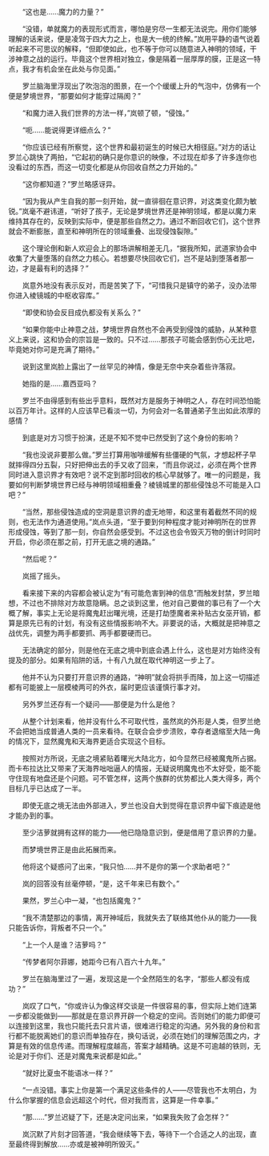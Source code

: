 　　“这也是……魔力的力量？”

　　“没错，单就魔力的表现形式而言，哪怕是穷尽一生都无法说完。用你们能够理解的话来说，便是凌驾于四大力之上，也是大一统的终解。”岚用平静的语气说着听起来不可思议的解释，“但即使如此，也不等于你可以随意进入神明的领域，干涉神意之战的运行。毕竟这个世界相对独立，像是隔着一层厚厚的膜，正是这一特点，我才有机会坐在此处与你见面。”

　　罗兰脑海里浮现出了吹泡泡的图景，在一个个缓缓上升的气泡中，仿佛有一个便是梦境世界，“那要如何才能穿过隔阂？”

　　“和魔力进入我们世界的方法一样，”岚顿了顿，“侵蚀。”

　　“呃……能说得更详细点么？”

　　“你应该已经有所察觉，这个世界和最初诞生的时候已大相径庭。”对方的话让罗兰心跳快了两拍，“它起初的确只是你意识的映像，不过现在却多了许多连你也没看过的东西，而这一切变化都是从你回收自然之力开始的。”

　　“这你都知道？”罗兰略感讶异。

　　“因为我从产生自我的那一刻开始，就一直徘徊在意识界，对这类变化颇为敏锐。”岚毫不避讳道，“听好了孩子，无论是梦境世界还是神明领域，都是以魔力来维持其存在的，反映到实际中，便是那些自然之力。通过不断回收它们，这个世界就会不断膨胀，直至和神明所在的领域重叠、出现侵蚀裂隙。”

　　这个理论倒和新人欢迎会上的那场讲解相差无几，“据我所知，武道家协会中收集了大量堕落的自然之力核心。若想要尽快回收它们，岂不是站到堕落者那一边，才是最有利的选择？”

　　岚意外地没有表示反对，而是苦笑了下，“可惜我只是镇守的弟子，没办法带你进入棱镜城的中枢收容库。”

　　“即使和协会反目成仇都没有关系么？”

　　“如果你能中止神意之战，梦境世界自然也不会再受到侵蚀的威胁，从某种意义上来说，这和协会的宗旨是一致的。只不过……那孩子可能会感到伤心无比吧，毕竟她对你可是充满了期待。”

　　说到这里岚脸上露出了一丝罕见的神情，像是无奈中夹杂着些许落寂。

　　她指的是……嘉西亚吗？

　　罗兰不由得感到有些出乎意料，既然对方是服务于神明之人，存在时间恐怕能以百万年计。这样的人应该早已看淡一切，为何会对一名普通弟子生出如此浓厚的感情？

　　到底是对方习惯于扮演，还是不知不觉中已然受到了这个身份的影响？

　　“我也没说非要那么做。”罗兰打算用咖啡缓解有些僵硬的气氛，才想起杯子早就摔得四分五裂，只好把伸出去的手又收了回来，“而且你说过，必须在两个世界同时进入意识界才有效吧？说不定到那时回收的核心早就够了。唯一的问题是，我要如何判断梦境世界已经与神明领域相重叠？棱镜城里的那些侵蚀总不可能是入口吧？”

　　“当然，那些侵蚀造成的空洞是意识界的虚无地带，和这里有着截然不同的规则，也无法作为通道使用。”岚点头道，“至于要到何种程度才能对神明所在的世界形成侵蚀，等到了那一刻，你自然会感受到。不过这也会令毁灭万物的倒计时同时开启，你必须在那之前，打开无底之境的通路。”

　　“然后呢？”

　　岚摇了摇头。

　　看来接下来的内容都会被认定为“有可能危害到神的信息”而触发封禁，罗兰暗想，不过也不排除对方故意隐瞒。总之谈到这里，他对自己要做的事已有了一个大概了解，事实上无论是将魔鬼赶出曙光境，还是打劫堕魔者来补贴古女巫开销，都算是原先已有的计划，有没有这些情报影响不大。非要说的话，大概就是把神意之战优先，调整为两手都要抓、两手都要硬而已。

　　无法确定的部分，则是他在无底之境中到底会遇上什么，这也是对方始终没有提及的部分。如果有陷阱的话，十有八九就在取代神明这一步上了。

　　他并不认为只要打开意识界的通路，“神明”就会将拱手而降，加上这一切描述都有可能披上一层模棱两可的外衣，届时更应该谨慎行事才对。

　　另外罗兰还存有一个疑问——那便是为什么是他？

　　从整个计划来看，他并没有什么不可取代性，虽然岚的外形是人类，但罗兰绝不会把她当成普通人类的一员来看待。在联合会步步溃败，幸存者退缩至大陆一角的情况下，显然魔鬼和天海界更适合实现这个目标。

　　按照对方所说，无底之境紧贴着曙光大陆北方，如今显然已经被魔鬼所占据。而卡布拉达比又带来了天海界咄咄逼人的情报，无疑说明魔鬼也不太好受，能不能守住现有地盘还是个问题。可不管怎样，这两个族群的优势都比人类大得多，两个目标几乎已达成了一半。

　　即使无底之境无法由外部进入，罗兰也没自大到觉得在意识界中留下痕迹是他才能办到的事。

　　至少洁萝就拥有这样的能力——他已隐隐意识到，便是借用了意识界的力量。

　　而梦境世界正是由此拓展而来。

　　他将这个疑惑问了出来，“我只怕……并不是你的第一个求助者吧？”

　　岚的回答没有丝毫停顿，“是，这千年来已有数个。”

　　果然，罗兰心中一凝，“也包括魔鬼？”

　　“我不清楚那边的事情，离开神域后，我就失去了联络其他仆从的能力——我只能告诉你，背叛者不只一个。”

　　“上一个人是谁？洁萝吗？”

　　“传梦者阿尔菲娜，她距今已有八百六十九年。”

　　罗兰在脑海里过了一遍，发现这是一个全然陌生的名字，“那些人都没有成功？”

　　岚叹了口气，“你或许认为像这样交谈是一件很容易的事，但实际上她们连第一步都没能做到——那就是在意识界开辟一个稳定的空间。否则她们的能力即便可以连接到这里，我也只能托去只言片语，很难进行稳定的沟通。另外我的身份和言行都不能脱离她们的意识而单独存在，换句话说，必须在她们的理解范围之内，才算是有效的信息传递。而理解程度越高，答案才越精确。这是不可逾越的铁则，无论是对于你们、还是对魔鬼来说都是如此。”

　　“就好比夏虫不能语冰一样？”

　　“一点没错。事实上你是第一个满足这些条件的人——尽管我也不太明白，为什么你掌握的信息会远超这个时代，但对我而言，这算是一件幸事。”

　　“那……”罗兰迟疑了下，还是决定问出来，“如果我失败了会怎样？”

　　岚沉默了片刻才回答道，“我会继续等下去，等待下一个合适之人的出现，直至最终得到解放……亦或是被神明所毁灭。”
